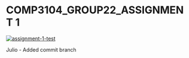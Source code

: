 # COMP3104_GROUP22_ASSIGNMENT 1

[![assignment-1-test](https://github.com/Stan-l-e-y/COMP3104_Group22_Assignment/actions/workflows/.github-actions-build.yml/badge.svg)](https://github.com/Stan-l-e-y/COMP3104_Group22_Assignment/actions/workflows/.github-actions-build.yml)

Julio - Added commit branch
